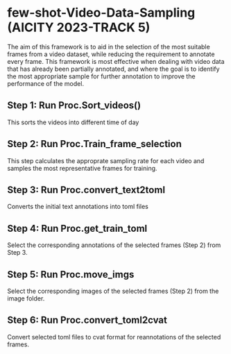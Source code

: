 # few-shot-Video-Data-Sampling (AICITY 2023-TRACK 5)
The aim of this framework is to aid in the selection of the most suitable frames from a video dataset, while reducing the requirement to annotate every frame. This framework is most effective when dealing with video data that has already been partially annotated, and where the goal is to identify the most appropriate sample for further annotation to improve the performance of the model.

## Step 1: Run Proc.Sort_videos()
This sorts the videos into different time of day 

## Step 2: Run Proc.Train_frame_selection
This step calculates the approprate sampling rate for each video and samples the most representative frames for training.

## Step 3: Run Proc.convert_text2toml
Converts the initial text annotations into toml files

## Step 4: Run Proc.get_train_toml
Select the corresponding annotations of the selected frames (Step 2) from Step 3.

## Step 5: Run Proc.move_imgs
Select the corresponding images of the selected frames (Step 2) from the image folder.

## Step 6: Run Proc.convert_toml2cvat
Convert selected toml files to cvat format for reannotations of the selected frames.

